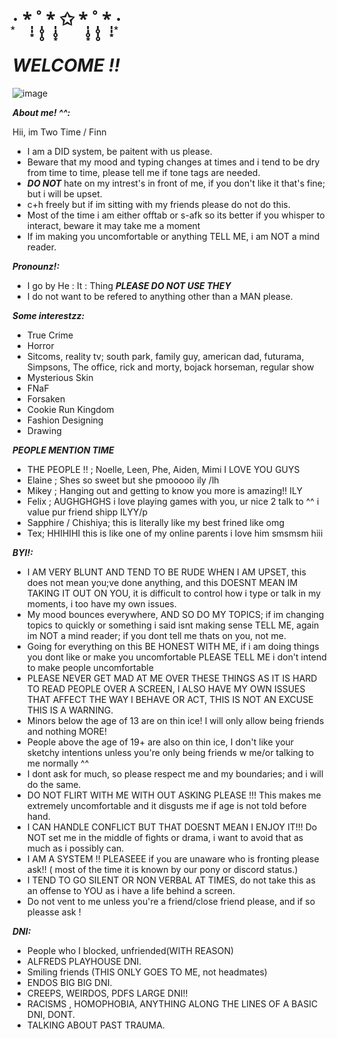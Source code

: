 # ·͙   *̩̩͙  ˚̩̥̩̥  *̩̩̥͙   ✩   *̩̩̥͙  ˚̩̥̩̥  *̩̩͙   ‧͙

# *WELCOME !!*

![image](https://encrypted-tbn0.gstatic.com/images?q=tbn:ANd9GcQYqPt9i5qnMz0b9EFV69SYbGdMREqE4WAMEbz7U-pg_5D2JBY:https://i.ytimg.com/vi/r7tj9wBRFn4/hq720.jpg%3Fsqp%3D-oaymwEhCK4FEIIDSFryq4qpAxMIARUAAAAAGAElAADIQj0AgKJD%26rs%3DAOn4CLAdbxV7_JL8WniAxSExcH7MuOATXQ&s)

***About me! ^^:***

Hii, im Two Time / Finn 
- I am a DID system, be paitent with us please.
- Beware that my mood and typing changes at times and i tend to be dry from time to time, please tell me if tone tags are needed.
- ***DO NOT*** hate on my intrest's in front of me, if you don't like it that's fine; but i will be upset.
- c+h freely but if im sitting with my friends please do not do this.
- Most of the time i am either offtab or s-afk so its better if you whisper to interact, beware it may take me a moment
- If im making you uncomfortable or anything TELL ME, i am NOT a mind reader.

***Pronounz!:***

- I go by He : It : Thing ***PLEASE DO NOT USE THEY***
- I do not want to be refered to anything other than a MAN please.

 ***Some interestzz:***
 
 - True Crime
 - Horror
 - Sitcoms, reality tv; south park, family guy, american dad, futurama, Simpsons, The office, rick and morty, bojack horseman, regular show
 - Mysterious Skin
 - FNaF
 - Forsaken
 - Cookie Run Kingdom
 - Fashion Designing
 - Drawing
   
***PEOPLE MENTION TIME***

- THE PEOPLE !! ; Noelle, Leen, Phe, Aiden, Mimi I LOVE YOU GUYS
- Elaine ; Shes so sweet but she pmooooo ily /lh
- Mikey ; Hanging out and getting to know you more is amazing!! ILY
- Felix ; AUGHGHGHS i love playing games with you, ur nice 2 talk to ^^ i value pur friend shipp ILYY/p
- Sapphire / Chishiya; this is literally like my best frined like omg 
- Tex; HHIHIHI this is like one of my online parents i love him smsmsm hiii

***BYI!:***

- I AM VERY BLUNT AND TEND TO BE RUDE WHEN I AM UPSET, this does not mean you;ve done anything, and this DOESNT MEAN IM TAKING IT OUT ON YOU, it is difficult to control how i type or talk in my moments, i too have my own issues.
- My mood bounces everywhere, AND SO DO MY TOPICS; if im changing topics to quickly or something i said isnt making sense TELL ME, again im NOT a mind reader; if you dont tell me thats on you, not me.
- Going for everything on this BE HONEST WITH ME, if i am doing things you dont like or make you uncomfortable PLEASE TELL ME i don't intend to make people uncomfortable
- PLEASE NEVER GET MAD AT ME OVER THESE THINGS AS IT IS HARD TO READ PEOPLE OVER A SCREEN, I ALSO HAVE MY OWN ISSUES THAT AFFECT THE WAY I BEHAVE OR ACT, THIS IS NOT AN EXCUSE THIS IS A WARNING.
- Minors below the age of 13 are on thin ice! I will only allow being friends and nothing MORE!
- People above the age of 19+ are also on thin ice, I don't like your sketchy intentions unless you're only being friends w me/or talking to me normally ^^
- I dont ask for much, so please respect me and my boundaries; and i will do the same.
- DO NOT FLIRT WITH ME WITH OUT ASKING PLEASE !!! This makes me extremely uncomfortable and it disgusts me if age is not told before hand.
- I CAN HANDLE CONFLICT BUT THAT DOESNT MEAN I ENJOY IT!!! Do NOT set me in the middle of fights or drama, i want to avoid that as much as i possibly can.
- I AM A SYSTEM !! PLEASEEE if you are unaware who is fronting please ask!! ( most of the time it is known by our pony or discord status.)
- I TEND TO GO SILENT OR NON VERBAL AT TIMES, do not take this as an offense to YOU as i have a life behind a screen.
- Do not vent to me unless you're a friend/close friend please, and if so pleasse ask !

***DNI:***

- People who I blocked, unfriended(WITH REASON)
- ALFREDS PLAYHOUSE DNI.
- Smiling friends (THIS ONLY GOES TO ME, not headmates)
- ENDOS BIG BIG DNI.
- CREEPS, WEIRDOS, PDFS LARGE DNI!!
- RACISMS , HOMOPHOBIA, ANYTHING ALONG THE LINES OF A BASIC DNI, DONT.
- TALKING ABOUT PAST TRAUMA.


